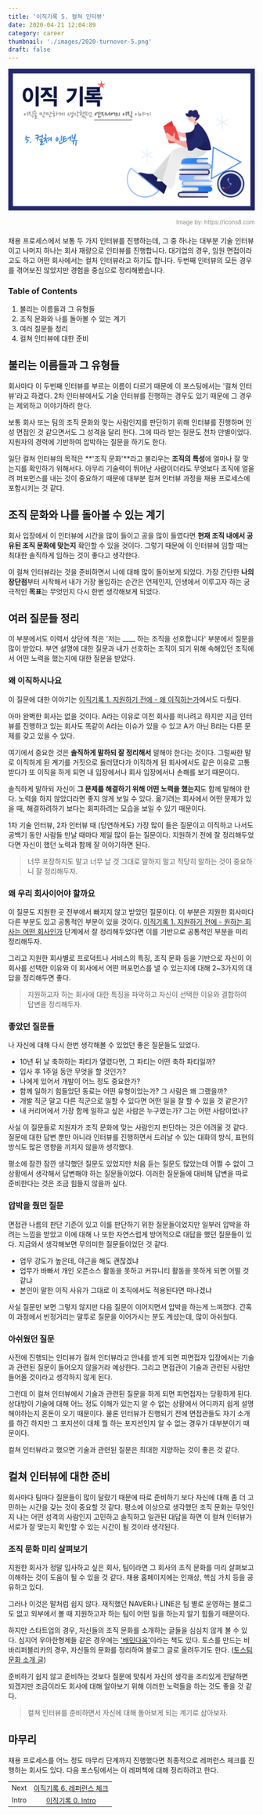 ```yaml
---
title: '이직기록 5. 컬쳐 인터뷰'
date: 2020-04-21 12:04:89
category: career
thumbnail: './images/2020-turnover-5.png'
draft: false
---
```


![2020-turnover-5](./images/2020-turnover-5.png)

<div style="opacity: 0.5" align="right">
    <sup>Image by: <a>https://icons8.com</a></sup>
</div>

채용 프로세스에서 보통 두 가지 인터뷰를 진행하는데, 그 중 하나는 대부분 기술 인터뷰이고 나머지 하나는 회사 재량으로 인터뷰를 진행합니다. 대기업의 경우, 임원 면접이라고도 하고 어떤 회사에서는 컬처 인터뷰라고 하기도 합니다. 두번째 인터뷰의 모든 경우를 겪어보진 않았지만 경험을 중심으로 정리해봤습니다.

### Table of Contents

1. 불리는 이름들과 그 유형들
2. 조직 문화와 나를 돌아볼 수 있는 계기
3. 여러 질문들 정리
4. 컬쳐 인터뷰에 대한 준비

## 불리는 이름들과 그 유형들

회사마다 이 두번째 인터뷰를 부르는 이름이 다르기 때문에 이 포스팅에서는 '컬쳐 인터뷰'라고 하겠다. 2차 인터뷰에서도 기술 인터뷰를 진행하는 경우도 있기 때문에 그 경우는 제외하고 이야기하려 한다.

보통 회사 또는 팀의 조직 문화와 맞는 사람인지를 판단하기 위해 인터뷰를 진행하며 인성 면접인 것 같으면서도 그 성격을 달리 한다. 그에 따라 받는 질문도 천차 만별이었다. 지원자의 경력에 기반하여 압박하는 질문을 하기도 한다.

일단 컬쳐 인터뷰의 목적은 **'조직 문화'**라고 불리우는 **조직의 특성**에 얼마나 잘 맞는지를 확인하기 위해서다. 아무리 기술력이 뛰어난 사람이더라도 무엇보다 조직에 얼울려 퍼포먼스를 내는 것이 중요하기 때문에 대부분 컬쳐 인터뷰 과정을 채용 프로세스에 포함시키는 것 같다.

## 조직 문화와 나를 돌아볼 수 있는 계기

회사 입장에서 이 인터뷰에 시간을 많이 들이고 공을 많이 들였다면 **현재 조직 내에서 공유된 조직 문화에 맞는지** 확인할 수 있을 것이다. 그렇기 때문에 이 인터뷰에 임할 때는 최대한 솔직하게 임하는 것이 좋다고 생각한다.

이 컬쳐 인터뷰라는 것을 준비하면서 나에 대해 많이 돌아보게 되었다. 가장 간단한 **나의 장단점**부터 시작해서 내가 가장 몰입하는 순간은 언제인지, 인생에서 이루고자 하는 궁극적인 **목표**는 무엇인지 다시 한번 생각해보게 되었다.

## 여러 질문들 정리

이 부분에서도 이력서 상단에 적은 '저는 \_\_\_\_ 하는 조직을 선호합니다' 부분에서 질문을 많이 받았다. 부연 설명에 대한 질문과 내가 선호하는 조직이 되기 위해 속해있던 조직에서 어떤 노력을 했는지에 대한 질문을 받았다.

### 왜 이직하시나요

이 질문에 대한 이야기는 [이직기록 1. 지원하기 전에 - 왜 이직하는가](https://jbee.io/career/2020-turnover-1/#%EC%99%9C-%EC%9D%B4%EC%A7%81%ED%95%98%EB%8A%94%EA%B0%80)에서도 다뤘다.

아마 완벽한 회사는 없을 것이다. A라는 이유로 이전 회사를 떠나려고 하지만 지금 인터뷰를 진행하고 있는 회사도 똑같이 A라는 이슈가 있을 수 있고 A가 아닌 B라는 다른 문제를 갖고 있을 수 있다.

여기에서 중요한 것은 **솔직하게 말하되 잘 정리해서** 말해야 한다는 것이다. 그럴싸한 말로 이직하게 된 계기를 거짓으로 둘러댔다가 이직하게 된 회사에서도 같은 이유로 고통받다가 또 이직을 하게 되면 내 입장에서나 회사 입장에서나 손해를 보기 때문이다.

솔직하게 말하되 자신이 **그 문제를 해결하기 위해 어떤 노력을 했는지**도 함께 말해야 한다. 노력을 하지 않았더라면 좋지 않게 보일 수 있다. 옮기려는 회사에서 어떤 문제가 있을 때, 해결하려하기 보다는 회피하려는 모습을 보일 수 있기 때문이다.

1차 기술 인터뷰, 2차 인터뷰 때 (당연하게도) 가장 많이 들은 질문이고 이직하고 나서도 공백기 동안 사람들 만날 때마다 제일 많이 듣는 질문이다. 지원하기 전에 잘 정리해두었다면 자신이 했던 노력과 함께 잘 이야기하면 된다.

> 너무 포장하지도 말고 너무 날 것 그대로 말하지 말고 적당히 말하는 것이 중요하니 잘 정리해두자.

### 왜 우리 회사이어야 할까요

이 질문도 지원한 곳 전부에서 빠지지 않고 받았던 질문이다. 이 부분은 지원한 회사마다 다른 부분도 있고 공통적인 부분이 있을 것이다. [이직기록 1. 지원하기 전에 - 원하는 회사는 어떤 회사인가](https://jbee.io/career/2020-turnover-1/#%EC%9B%90%ED%95%98%EB%8A%94-%ED%9A%8C%EC%82%AC%EB%8A%94-%EC%96%B4%EB%96%A4-%ED%9A%8C%EC%82%AC%EC%9D%B8%EA%B0%80) 단계에서 잘 정리해두었다면 이를 기반으로 공통적인 부분을 미리 정리해두자.

그리고 지원한 회사별로 프로덕트나 서비스의 특징, 조직 문화 등을 기반으로 자신이 이 회사를 선택한 이유와 이 회사에서 어떤 퍼포먼스를 낼 수 있는지에 대해 2~3가지의 대답을 정리해두면 좋다.

> 지원하고자 하는 회사에 대한 특징을 파악하고 자신이 선택한 이유와 결합하여 답변을 정리해두자.

### 좋았던 질문들

나 자신에 대해 다시 한번 생각해볼 수 있었던 좋은 질문들도 있었다.

- 10년 뒤 날 축하하는 파티가 열렸다면, 그 파티는 어떤 축하 파티일까?
- 입사 후 1주일 동안 무엇을 할 것인가?
- 나에게 있어서 개발이 어느 정도 중요한가?
- 함께 일하기 힘들었던 동료는 어떤 유형이었는가? 그 사람은 왜 그랬을까?
- 개발 직군 말고 다른 직군으로 일할 수 있다면 어떤 일을 잘 할 수 있을 것 같은가?
- 내 커리어에서 가장 함께 일하고 싶은 사람은 누구였는가? 그는 어떤 사람이었나?

사실 이 질문들로 지원자가 조직 문화에 맞는 사람인지 판단하는 것은 어려울 것 같다. 질문에 대한 답변 뿐만 아니라 인터뷰를 진행하면서 드러날 수 있는 대화의 방식, 표현의 방식도 많은 영향을 끼치지 않을까 생각했다.

평소에 잠깐 잠깐 생각했던 질문도 있었지만 처음 듣는 질문도 많았는데 어쩔 수 없이 그 상황에서 생각해서 답변해야 하는 질문들이었다. 이러한 질문들에 대비해 답변을 따로 준비한다는 것은 조금 힘들지 않을까 싶다.

### 압박을 줬던 질문

면접관 나름의 판단 기준이 있고 이를 판단하기 위한 질문들이었지만 일부러 압박을 하려는 느낌을 받았고 이에 대해 나 또한 자연스럽게 방어적으로 대답을 했던 질문들이 있다. 지금와서 생각해보면 무의미한 질문들이었던 것 같다.

- 업무 강도가 높은데, 야근을 해도 괜찮겠냐
- 업무가 바빠서 개인 오픈소스 활동을 못하고 커뮤니티 활동을 못하게 되면 어떨 것 같냐
- 본인이 말한 이직 사유가 그대로 이 조직에서도 적용된다면 떠나겠냐

사실 질문만 보면 그렇지 않지만 다음 질문이 이어지면서 압박을 하는게 느껴졌다. 간혹 이 과정에서 빈정거리는 말투로 질문을 이어가시는 분도 계셨는데, 많이 아쉬웠다.

### 아쉬웠던 질문

사전에 진행되는 인터뷰가 컬쳐 인터뷰라고 안내를 받게 되면 피면접자 입장에서는 기술과 관련된 질문이 들어오지 않을거라 예상한다. 그리고 면접관이 기술과 관련된 사람만 들어올 것이라고 생각하지 않게 된다.

그런데 이 컬쳐 인터뷰에서 기술과 관련된 질문을 하게 되면 피면접자는 당황하게 된다. 상대방이 기술에 대해 어느 정도 이해가 있는지 알 수 없는 상황에서 어디까지 쉽게 설명해야하는지 혼돈이 오기 때문이다. 물론 인터뷰가 진행되기 전에 면접관들도 자기 소개를 하긴 하지만 그 포지션이 대체 뭘 하는 포지션인지 알 수 없는 경우가 대부분이기 때문이다.

컬쳐 인터뷰라고 했으면 기술과 관련된 질문은 최대한 지양하는 것이 좋은 것 같다.

## 컬쳐 인터뷰에 대한 준비

회사마다 팀마다 질문들이 많이 달랐기 때문에 따로 준비하기 보다 자신에 대해 좀 더 고민하는 시간을 갖는 것이 중요할 것 같다. 평소에 이상으로 생각했던 조직 문화는 무엇인지 나는 어떤 성격의 사람인지 고민하고 솔직하고 일관된 대답을 하면 이 컬쳐 인터뷰가 서로가 잘 맞는지 확인할 수 있는 시간이 될 것이라 생각된다.

### 조직 문화 미리 살펴보기

지원한 회사가 정말 입사하고 싶은 회사, 팀이라면 그 회사의 조직 문화를 미리 살펴보고 이해하는 것이 도움이 될 수 있을 것 같다. 채용 홈페이지에는 인재상, 핵심 가치 등을 공유하고 있다.

그러나 이것은 말처럼 쉽지 않다. 재직했던 NAVER나 LINE은 팀 별로 운영하는 블로그도 없고 외부에서 볼 때 지원하고자 하는 팀이 어떤 일을 하는지 알기 힘들기 때문이다.

하지만 스타트업의 경우, 자신들의 조직 문화를 소개하는 글들을 심심치 않게 볼 수 있다. 심지어 우아한형제들 같은 경우에는 ['배민다움'](http://www.yes24.com/Product/Goods/32992422)이라는 책도 있다. 토스를 만드는 비바리퍼블리카의 경우, 자신들의 문화를 정리하여 블로그 글로 올려두기도 한다. ([토스팀 문화 소개 글](https://blog.toss.im/category/tossteam/culture/))

준비하기 쉽지 않고 준비하는 것보다 질문에 맞춰서 자신의 생각을 조리있게 전달하면 되겠지만 조금이라도 회사에 대해 알아보기 위해 이러한 노력들을 하는 것도 좋을 것 같다.

> 컬쳐 인터뷰를 준비하면서 자신에 대해 돌아보게 되는 계기로 삼아보자.

## 마무리

채용 프로세스를 어느 정도 마무리 단계까지 진행했다면 최종적으로 레퍼런스 체크를 진행하는 회사도 있다. 다음 포스팅에서는 이 레퍼첵에 대해 정리하려고 한다.

|       |                                                                      |
| :---: | :------------------------------------------------------------------: |
| Next  | [이직기록 6. 레퍼런스 체크](https://jbee.io/career/2020-turnover-6/) |
| Intro |     [이직기록 0. Intro](https://jbee.io/career/2020-turnover-0/)     |
